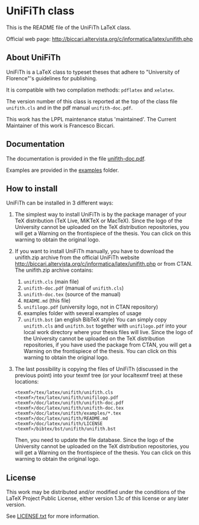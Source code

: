 UniFiTh class
=============

This is the README file of the UniFiTh LaTeX class.

Official web page:
http://biccari.altervista.org/c/informatica/latex/unifith.php


About UniFiTh
-------------

UniFiTh is a LaTeX class to typeset theses that adhere to "University of
Florence"'s guidelines for publishing.

It is compatible with two compilation methods: `pdflatex` and `xelatex`.

The version number of this class is reported at the top of the class file
`unifith.cls` and in the pdf manual `unifith-doc.pdf`.

This work has the LPPL maintenance status 'maintained'. The Current Maintainer
of this work is Francesco Biccari.


Documentation
-------------

The documentation is provided in the file [unifith-doc.pdf](unifith-doc.pdf).

Examples are provided in the [examples](examples) folder.


How to install
--------------

UniFiTh can be installed in 3 different ways:

1. The simplest way to install UniFiTh is by the package manager of your TeX
   distribution (TeX Live, MiKTeX or MacTeX). Since the logo of the University
   cannot be uploaded on the TeX distribution repositories, you will get a
   Warning on the frontispiece of the thesis. You can click on this warning to
   obtain the original logo.

2. If you want to install UniFiTh manually, you have to download the unifith.zip
   archive from the official UniFiTh website
   http://biccari.altervista.org/c/informatica/latex/unifith.php or from CTAN.
   The unifith.zip archive contains:
      1. `unifith.cls` (main file)
      2. `unifith-doc.pdf` (manual of `unifith.cls`)
      3. `unifith-doc.tex` (source of the manual)
      4. `README.md` (this file)
      5. `unifilogo.pdf` (university logo, not in CTAN repository)
      6. examples folder with several examples of usage
      7. `unifith.bst` (an english BibTeX style) You can simply copy
         `unifith.cls` and `unifith.bst` together with `unifilogo.pdf` into your
         local work directory where your thesis files will live. Since the logo
         of the University cannot be uploaded on the TeX distribution
         repositories, if you have used the package from CTAN, you will get a
         Warning on the frontispiece of the thesis. You can click on this
         warning to obtain the original logo.

3. The last possibility is copying the files of UniFiTh (discussed in the
   previous point) into your texmf tree (or your localtexmf tree) at these
   locations:
   ```
   <texmf>/tex/latex/unifith/unifith.cls
   <texmf>/tex/latex/unifith/unifilogo.pdf
   <texmf>/doc/latex/unifith/unifith-doc.pdf
   <texmf>/doc/latex/unifith/unifith-doc.tex
   <texmf>/doc/latex/unifith/examples/*.tex
   <texmf>/doc/latex/unifith/README.md
   <texmf>/doc/latex/unifith/LICENSE
   <texmf>/bibtex/bst/unifith/unifith.bst
   ```
   Then, you need to update the file database. Since the logo of the University
   cannot be uploaded on the TeX distribution repositories, you will get a
   Warning on the frontispiece of the thesis. You can click on this warning to
   obtain the original logo.


License
-------

This work may be distributed and/or modified under the conditions of the LaTeX
Project Public License, either version 1.3c of this license or any later
version.

See [LICENSE.txt](LICENSE.txt) for more information.

